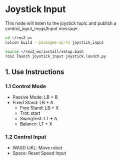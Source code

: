 # Joystick Input

This node will listen to the joystick topic and publish a control_input_msgs/Input message.

```bash
cd ~/ros2_ws
colcon build --packages-up-to joystick_input
```

```bash
source ~/ros2_ws/install/setup.bash
ros2 launch joystick_input joystick.launch.py
```

## 1. Use Instructions

### 1.1 Control Mode

* Passive Mode: LB + B
* Fixed Stand: LB + A
    * Free Stand: LB + X
    * Trot: start
    * SwingTest: LT + A
    * Balance: LT + X

### 1.2 Control Input

* WASD IJKL: Move robot
* Space: Reset Speed Input
